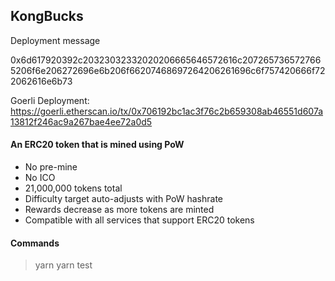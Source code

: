  
 ## KongBucks  


Deployment message 

0x6d617920392c20323032332020206665646572616c2072657365727665206f6e206272696e6b206f66207468697264206261696c6f757420666f722062616e6b73


Goerli Deployment: 
https://goerli.etherscan.io/tx/0x706192bc1ac3f76c2b659308ab46551d607a13812f246ac9a267bae4ee72a0d5


 #### An ERC20 token that is mined using PoW  
  
  * No pre-mine 
  * No ICO
  * 21,000,000 tokens total
  * Difficulty target auto-adjusts with PoW hashrate
  * Rewards decrease as more tokens are minted 
  * Compatible with all services that support ERC20 tokens
  


 #### Commands 

 > yarn 
 > yarn test 
    